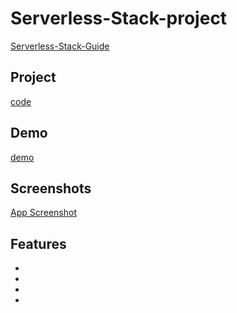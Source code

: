 # Serverless-Stack-project
[Serverless-Stack-Guide](https://serverless-stack.com/#guide)

## Project
[code](Serverless-project)

## Demo
[demo](https://dhqnhfdc27i5l.cloudfront.net/)
<br>
## Screenshots

[App Screenshot](![signup](https://user-images.githubusercontent.com/90596200/187058809-9b72ef02-4e70-417d-b983-c151e6714e77.png)
)

## Features

-
-
-
-
